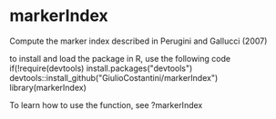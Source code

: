 # markerIndex
Compute the marker index described in Perugini and Gallucci (2007)

to install and load the package in R, use the following code
if(!require(devtools) install.packages("devtools")
devtools::install_github("GiulioCostantini/markerIndex")
library(markerIndex)

To learn how to use the function, see
?markerIndex
